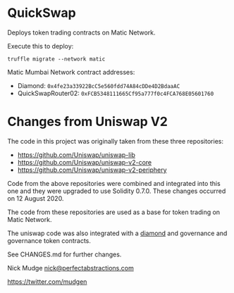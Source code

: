 # QuickSwap

Deploys token trading contracts on Matic Network.

Execute this to deploy:

`truffle migrate --network matic`

Matic Mumbai Network contract addresses:

* Diamond: `0x4fe23a33922BcC5e560fdd74A84cDDe4D2BdaaAC`
* QuickSwapRouter02: `0xFCB5348111665Cf95a777f0c4FCA768E05601760`

# Changes from Uniswap V2

The code in this project was originally taken from these three repositories:
* https://github.com/Uniswap/uniswap-lib
* https://github.com/Uniswap/uniswap-v2-core
* https://github.com/Uniswap/uniswap-v2-periphery

Code from the above repositories were combined and integrated into this one and they were upgraded to use Solidity 0.7.0.
These changes occurred on 12 August 2020.

The code from these repositories are used as a base for token trading on Matic Network.

The uniswap code was also integrated with a [diamond](https://eips.ethereum.org/EIPS/eip-2535) and governance and governance token contracts.

See CHANGES.md for further changes.

Nick Mudge <nick@perfectabstractions.com>

https://twitter.com/mudgen


